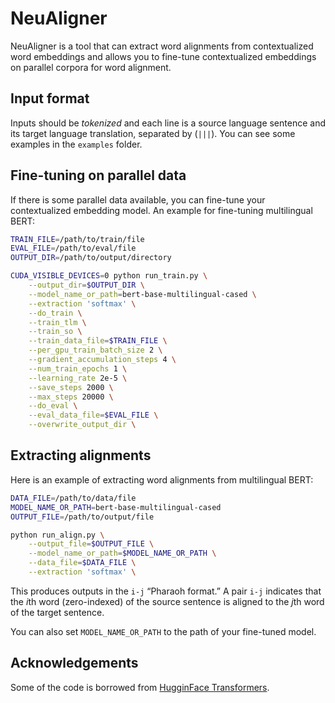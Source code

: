 # NeuAligner

NeuAligner is a tool that can extract word alignments from contextualized word embeddings and allows you to fine-tune contextualized embeddings on parallel corpora for word alignment.


## Input format

Inputs should be *tokenized* and each line is a source language sentence and its target language translation, separated by (` ||| `). You can see some examples in the `examples` folder.

## Fine-tuning on parallel data

If there is some parallel data available, you can fine-tune your contextualized embedding model. An example for fine-tuning multilingual BERT:

```bash
TRAIN_FILE=/path/to/train/file
EVAL_FILE=/path/to/eval/file
OUTPUT_DIR=/path/to/output/directory

CUDA_VISIBLE_DEVICES=0 python run_train.py \
    --output_dir=$OUTPUT_DIR \
    --model_name_or_path=bert-base-multilingual-cased \
    --extraction 'softmax' \
    --do_train \
    --train_tlm \
    --train_so \
    --train_data_file=$TRAIN_FILE \
    --per_gpu_train_batch_size 2 \
    --gradient_accumulation_steps 4 \
    --num_train_epochs 1 \
    --learning_rate 2e-5 \
    --save_steps 2000 \
    --max_steps 20000 \
    --do_eval \
    --eval_data_file=$EVAL_FILE \
    --overwrite_output_dir \
```

## Extracting alignments

Here is an example of extracting word alignments from multilingual BERT:

```bash
DATA_FILE=/path/to/data/file
MODEL_NAME_OR_PATH=bert-base-multilingual-cased
OUTPUT_FILE=/path/to/output/file

python run_align.py \
    --output_file=$OUTPUT_FILE \
    --model_name_or_path=$MODEL_NAME_OR_PATH \
    --data_file=$DATA_FILE \
    --extraction 'softmax' \
```

This produces outputs in the `i-j` “Pharaoh format.” A pair `i-j` indicates that the <i>i</i>th word (zero-indexed) of the source sentence is aligned to the <i>j</i>th word of the target sentence.

You can also set `MODEL_NAME_OR_PATH` to the path of your fine-tuned model.

## Acknowledgements

Some of the code is borrowed from [HugginFace Transformers](https://github.com/huggingface/transformers).

